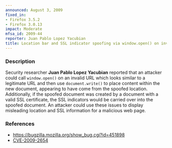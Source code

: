 ```yaml
---
announced: August 3, 2009
fixed_in:
- Firefox 3.5.2
- Firefox 3.0.13
impact: Moderate
mfsa_id: 2009-44
reporter: Juan Pablo Lopez Yacubian
title: Location bar and SSL indicator spoofing via window.open() on invalid URL
---
```


<h3>Description</h3>

<p>Security researcher <strong>Juan Pablo Lopez Yacubian</strong>
reported that an attacker could call <code>window.open()</code> on an
invalid URL which looks similar to a legitimate URL and then
use <code>document.write()</code> to place content within the new
document, appearing to have come from the spoofed location.
Additionally, if the spoofed document was created by a document with a
valid SSL certificate, the SSL indicators would be carried over into
the spoofed document.  An attacker could use these issues to display
misleading location and SSL information for a malicious web page.</p>

<h3>References</h3>

<ul>
  <li><a href="https://bugzilla.mozilla.org/show_bug.cgi?id=451898">https://bugzilla.mozilla.org/show_bug.cgi?id=451898</a></li>
  <li><a class="ex-ref" href="http://cve.mitre.org/cgi-bin/cvename.cgi?name=CVE-2009-2654">CVE-2009-2654</a></li>
</ul>



